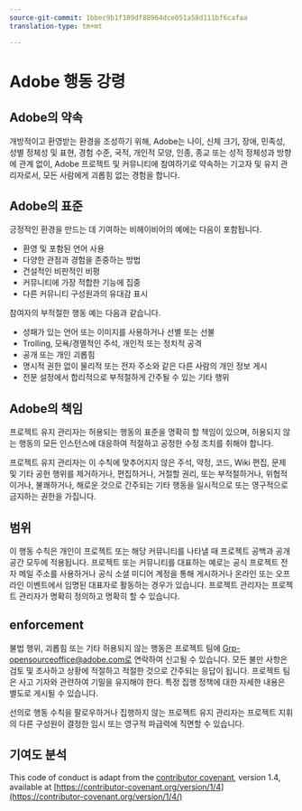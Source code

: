 ```yaml
---
source-git-commit: 1bbec9b1f109df88964dce051a58d111bf6cafaa
translation-type: tm+mt

---
```

# Adobe 행동 강령

## Adobe의 약속

개방적이고 환영받는 환경을 조성하기 위해, Adobe는 나이, 신체
크기, 장애, 민족성, 성별 정체성 및 표현, 경험 수준, 국적, 개인적 모양, 인종, 종교 또는 성적 정체성과 방향에 관계 없이, Adobe 프로젝트 및
커뮤니티에 참여하기로 약속하는 기고자 및 유지 관리자로서,
모든 사람에게 괴롭힘 없는 경험을 합니다.

## Adobe의 표준

긍정적인 환경을
만드는 데 기여하는 비헤이비어의 예에는 다음이 포함됩니다.

* 환영 및 포함된 언어 사용
* 다양한 관점과 경험을 존중하는 방법
* 건설적인 비판적인 비평
* 커뮤니티에 가장 적합한 기능에 집중
* 다른 커뮤니티 구성원과의 유대감 표시

참여자의 부적절한 행동 예는 다음과 같습니다.

* 성패가 있는 언어 또는 이미지를 사용하거나 선별 또는 선불
* Trolling, 모욕/경멸적인 주석, 개인적 또는 정치적 공격
* 공개 또는 개인 괴롭힘
* 명시적 권한 없이 물리적 또는 전자
주소와 같은 다른 사람의 개인 정보 게시
* 전문 설정에서 합리적으로 부적절하게 간주될 수 있는 기타 행위

## Adobe의 책임

프로젝트 유지 관리자는 허용되는
행동의 표준을 명확히 할 책임이 있으며, 허용되지 않는 행동의 모든 인스턴스에 대응하여 적절하고 공정한 수정 조치를 취해야 합니다.

프로젝트 유지 관리자는 이 수칙에 맞추어지지 않은 주석, 약정, 코드, Wiki 편집, 문제 및 기타 공헌 행위를
제거하거나, 편집하거나, 거절할 권리, 또는 부적절하거나,
위협적이거나, 불쾌하거나, 해로운 것으로 간주되는 기타 행동을 일시적으로 또는
영구적으로 금지하는 권한을 가집니다.

## 범위

이 행동 수칙은 개인이 프로젝트 또는 해당 커뮤니티를 나타낼 때 프로젝트 공백과 공개 공간
모두에 적용됩니다. 프로젝트 또는 커뮤니티를 대표하는 예로는 공식 프로젝트 전자 메일
주소를 사용하거나 공식 소셜 미디어 계정을 통해 게시하거나 온라인 또는 오프라인 이벤트에서 임명된
대표자로 활동하는 경우가 있습니다. 프로젝트 관리자는 프로젝트 관리자가 명확히 정의하고 명확히 할 수 있습니다.

## enforcement

불법 행위, 괴롭힘 또는 기타 허용되지 않는 행동은 프로젝트 팀에 Grp-opensourceoffice@adobe.com로 연락하여 신고될
수 있습니다. 모든 불만 사항은 검토 및 조사하고 상황에 적절하고 적절한 것으로 간주되는 응답이 됩니다. 프로젝트 팀은 사고 기자와 관련하여 기밀을 유지해야 한다.
특정 집행 정책에 대한 자세한 내용은 별도로 게시될 수 있습니다.

선의로 행동 수칙을 팔로우하거나 집행하지 않는 프로젝트 유지 관리자는 프로젝트 지휘의 다른
구성원이 결정한 임시 또는 영구적 파급력에 직면할 수 있습니다.

## 기여도 분석

This code of conduct is adapt from the [contributor covenant](https://contributor-covenant.org), version 1.4,
available at [https://contributor-covenant.org/version/1/4](https://contributor-covenant.org/version/1/4/)
